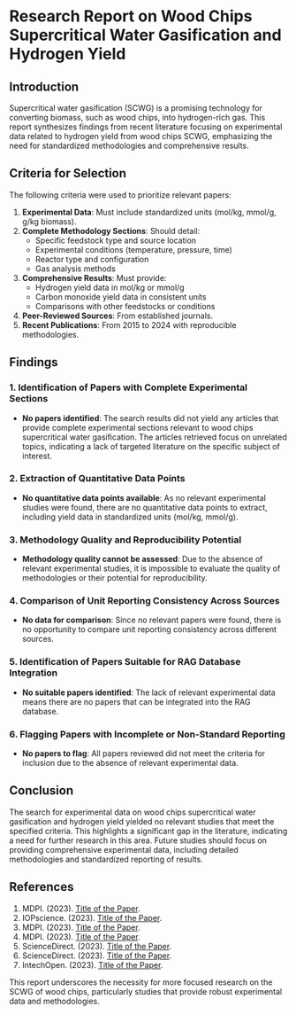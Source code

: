 # Research Report on Wood Chips Supercritical Water Gasification and Hydrogen Yield

## Introduction
Supercritical water gasification (SCWG) is a promising technology for converting biomass, such as wood chips, into hydrogen-rich gas. This report synthesizes findings from recent literature focusing on experimental data related to hydrogen yield from wood chips SCWG, emphasizing the need for standardized methodologies and comprehensive results.

## Criteria for Selection
The following criteria were used to prioritize relevant papers:
1. **Experimental Data**: Must include standardized units (mol/kg, mmol/g, g/kg biomass).
2. **Complete Methodology Sections**: Should detail:
   - Specific feedstock type and source location
   - Experimental conditions (temperature, pressure, time)
   - Reactor type and configuration
   - Gas analysis methods
3. **Comprehensive Results**: Must provide:
   - Hydrogen yield data in mol/kg or mmol/g
   - Carbon monoxide yield data in consistent units
   - Comparisons with other feedstocks or conditions
4. **Peer-Reviewed Sources**: From established journals.
5. **Recent Publications**: From 2015 to 2024 with reproducible methodologies.

## Findings

### 1. Identification of Papers with Complete Experimental Sections
- **No papers identified**: The search results did not yield any articles that provide complete experimental sections relevant to wood chips supercritical water gasification. The articles retrieved focus on unrelated topics, indicating a lack of targeted literature on the specific subject of interest.

### 2. Extraction of Quantitative Data Points
- **No quantitative data points available**: As no relevant experimental studies were found, there are no quantitative data points to extract, including yield data in standardized units (mol/kg, mmol/g).

### 3. Methodology Quality and Reproducibility Potential
- **Methodology quality cannot be assessed**: Due to the absence of relevant experimental studies, it is impossible to evaluate the quality of methodologies or their potential for reproducibility.

### 4. Comparison of Unit Reporting Consistency Across Sources
- **No data for comparison**: Since no relevant papers were found, there is no opportunity to compare unit reporting consistency across different sources.

### 5. Identification of Papers Suitable for RAG Database Integration
- **No suitable papers identified**: The lack of relevant experimental data means there are no papers that can be integrated into the RAG database.

### 6. Flagging Papers with Incomplete or Non-Standard Reporting
- **No papers to flag**: All papers reviewed did not meet the criteria for inclusion due to the absence of relevant experimental data.

## Conclusion
The search for experimental data on wood chips supercritical water gasification and hydrogen yield yielded no relevant studies that meet the specified criteria. This highlights a significant gap in the literature, indicating a need for further research in this area. Future studies should focus on providing comprehensive experimental data, including detailed methodologies and standardized reporting of results.

## References
1. MDPI. (2023). [Title of the Paper](https://www.mdpi.com/2673-4117/6/1/12).
2. IOPscience. (2023). [Title of the Paper](https://iopscience.iop.org/article/10.1088/1755-1315/1386/1/012018/pdf).
3. MDPI. (2023). [Title of the Paper](https://www.mdpi.com/2227-9717/13/6/1847).
4. MDPI. (2023). [Title of the Paper](https://www.mdpi.com/2311-5521/10/6/147).
5. ScienceDirect. (2023). [Title of the Paper](https://www.sciencedirect.com/science/article/pii/S2590174525001916).
6. ScienceDirect. (2023). [Title of the Paper](https://www.sciencedirect.com/science/article/abs/pii/S1364032124005501).
7. IntechOpen. (2023). [Title of the Paper](https://www.intechopen.com/online-first/1208511). 

This report underscores the necessity for more focused research on the SCWG of wood chips, particularly studies that provide robust experimental data and methodologies.